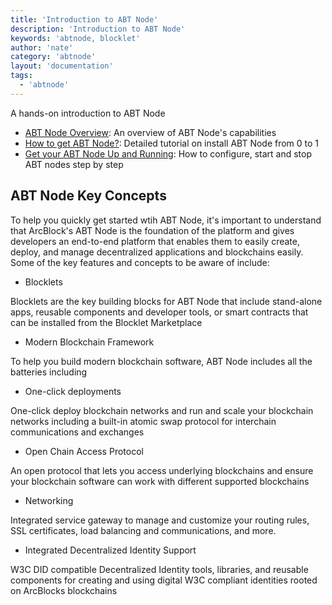 ```yaml
---
title: 'Introduction to ABT Node'
description: 'Introduction to ABT Node'
keywords: 'abtnode, blocklet'
author: 'nate'
category: 'abtnode'
layout: 'documentation'
tags:
  - 'abtnode'
---
```


A hands-on introduction to ABT Node 

- [ABT Node Overview](./abtnode-overview): An overview of ABT Node's capabilities
- [How to get ABT Node?](./how-to-get-abtnode): Detailed tutorial on install ABT Node from 0 to 1
- [Get your ABT Node Up and Running](./setup-your-abt-node): How to configure, start and stop ABT nodes step by step

## ABT Node Key Concepts

To help you quickly get started wtih ABT Node, it's important to understand that ArcBlock's ABT Node is the foundation of the platform and gives developers an end-to-end platform that enables them to easily create, deploy, and manage decentralized applications and blockchains easily. Some of the key features and concepts to be aware of include: 

- Blocklets

Blocklets are the key building blocks for ABT Node that include stand-alone apps, reusable components and developer tools, or smart contracts that can be installed from the Blocklet Marketplace

- Modern Blockchain Framework

To help you build modern blockchain software, ABT Node includes all the batteries including

- One-click deployments

One-click deploy blockchain networks and run and scale your blockchain networks including a built-in atomic swap protocol for interchain communications and exchanges

- Open Chain Access Protocol

An open protocol that lets you access underlying blockchains and ensure your blockchain software can work with different supported blockchains

- Networking

Integrated service gateway to manage and customize your routing rules, SSL certificates, load balancing and communications, and more. 

- Integrated Decentralized Identity Support

W3C DID compatible Decentralized Identity tools, libraries, and reusable components for creating and using digital W3C compliant identities rooted on ArcBlocks blockchains

